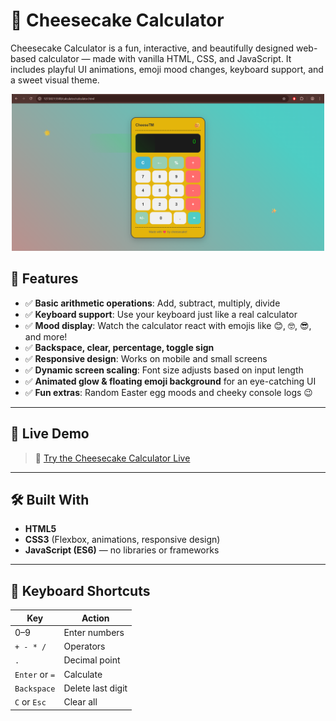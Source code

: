# 🧁 Cheesecake Calculator

Cheesecake Calculator is a fun, interactive, and beautifully designed web-based calculator — made with vanilla HTML, CSS, and JavaScript. It includes playful UI animations, emoji mood changes, keyboard support, and a sweet visual theme.

<p align="center">
  <img src="https://github.com/cheese-cakee/calculator/blob/9a9aa7a4263f3a3b701b65b5561f37616b6540d7/calpreview.png" alt="Cheesecake Calculator Preview" width="500">
</p>

## 🎯 Features

- ✅ **Basic arithmetic operations**: Add, subtract, multiply, divide
- ✅ **Keyboard support**: Use your keyboard just like a real calculator
- ✅ **Mood display**: Watch the calculator react with emojis like 😊, 🤓, 😎, and more!
- ✅ **Backspace, clear, percentage, toggle sign**
- ✅ **Responsive design**: Works on mobile and small screens
- ✅ **Dynamic screen scaling**: Font size adjusts based on input length
- ✅ **Animated glow & floating emoji background** for an eye-catching UI
- ✅ **Fun extras**: Random Easter egg moods and cheeky console logs 😉

---

## 🚀 Live Demo

> 🔗 [Try the Cheesecake Calculator Live](https://your-username.github.io/cheesecake-calculator/)

---

## 🛠️ Built With

- **HTML5**
- **CSS3** (Flexbox, animations, responsive design)
- **JavaScript (ES6)** — no libraries or frameworks

---

## 🎹 Keyboard Shortcuts

| Key        | Action         |
|------------|----------------|
| 0–9        | Enter numbers  |
| `+ - * /`  | Operators      |
| `.`        | Decimal point  |
| `Enter` or `=` | Calculate   |
| `Backspace` | Delete last digit |
| `C` or `Esc` | Clear all    |
